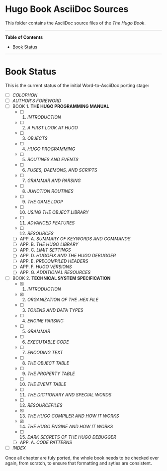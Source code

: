 # Hugo Book AsciiDoc Sources

This folder contains the AsciiDoc source files of the _The Hugo Book_.


-----

**Table of Contents**

<!-- MarkdownTOC autolink="true" bracket="round" autoanchor="false" lowercase="only_ascii" uri_encoding="true" levels="1,2,3" -->

- [Book Status](#book-status)

<!-- /MarkdownTOC -->

-----

# Book Status

This is the current status of the initial Word-to-AsciiDoc porting stage:

- [ ] _COLOPHON_
- [ ] _AUTHOR'S FOREWORD_
- [ ] BOOK 1. **THE HUGO PROGRAMMING MANUAL**
    + [ ] 1. _INTRODUCTION_
    + [ ] 2. _A FIRST LOOK AT HUGO_
    + [ ] 3. _OBJECTS_
    + [ ] 4. _HUGO PROGRAMMING_
    + [ ] 5. _ROUTINES AND EVENTS_
    + [ ] 6. _FUSES, DAEMONS, AND SCRIPTS_
    + [ ] 7. _GRAMMAR AND PARSING_
    + [ ] 8. _JUNCTION ROUTINES_
    + [ ] 9. _THE GAME LOOP_
    + [ ] 10. _USING THE OBJECT LIBRARY_
    + [ ] 11. _ADVANCED FEATURES_
    + [ ] 12. _RESOURCES_
    + [ ] APP. A. _SUMMARY OF KEYWORDS AND COMMANDS_
    + [ ] APP. B. _THE HUGO LIBRARY_
    + [ ] APP. C. _LIMIT SETTINGS_
    + [ ] APP. D. _HUGOFIX AND THE HUGO DEBUGGER_
    + [ ] APP. E. _PRECOMPILED HEADERS_
    + [ ] APP. F. _HUGO VERSIONS_
    + [ ] APP. G. _ADDITIONAL RESOURCES_
- [ ] BOOK 2. **TECHNICAL SYSTEM SPECIFICATION**
    + [x] 1. _INTRODUCTION_
    + [x] 2. _ORGANIZATION OF THE .HEX FILE_
    + [ ] 3. _TOKENS AND DATA TYPES_
    + [ ] 4. _ENGINE PARSING_
    + [ ] 5. _GRAMMAR_
    + [ ] 6. _EXECUTABLE CODE_
    + [ ] 7. _ENCODING TEXT_
    + [ ] 8. _THE OBJECT TABLE_
    + [ ] 9. _THE PROPERTY TABLE_
    + [ ] 10. _THE EVENT TABLE_
    + [ ] 11. _THE DICTIONARY AND SPECIAL WORDS_
    + [ ] 12. _RESOURCEFILES_
    + [x] 13. _THE HUGO COMPILER AND HOW IT WORKS_
    + [x] 14. _THE HUGO ENGINE AND HOW IT WORKS_
    + [ ] 15. _DARK SECRETS OF THE HUGO DEBUGGER_
    + [ ] APP. A. _CODE PATTERNS_
- [ ] _INDEX_

Once all chapter are fuly ported, the whole book needs to be checked over again, from scratch, to ensure that formatting and sytles are consistent.

<!-----------------------------------------------------------------------------
                               REFERENCE LINKS
------------------------------------------------------------------------------>



<!-- EOF -->
